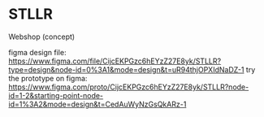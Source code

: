 # STLLR
Webshop (concept)

figma design file: https://www.figma.com/file/CijcEKPGzc6hEYzZ27E8yk/STLLR?type=design&node-id=0%3A1&mode=design&t=uR94thjOPXIdNaDZ-1
try the prototype on figma: https://www.figma.com/proto/CijcEKPGzc6hEYzZ27E8yk/STLLR?node-id=1-2&starting-point-node-id=1%3A2&mode=design&t=CedAuWyNzGsQkARz-1

